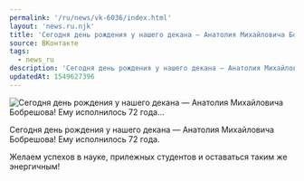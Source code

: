 ```yaml
---
permalink: '/ru/news/vk-6036/index.html'
layout: 'news.ru.njk'
title: 'Сегодня день рождения у нашего декана — Анатолия Михайловича Бобрешова! Ему исполнилось 72 года…'
source: ВКонтакте
tags:
  - news_ru
description: 'Сегодня день рождения у нашего декана — Анатолия Михайловича Бобрешова! Ему исполнилось 72 года…'
updatedAt: 1549627396
---
```

![Сегодня день рождения у нашего декана — Анатолия Михайловича Бобрешова! Ему исполнилось 72 года…](https://sun9-33.userapi.com/impf/c850616/v850616610/aebfb/7FuDMePT2eE.jpg?size=1280x1280&quality=96&sign=7fe6fa7b1db4aefa2eed57c1fff393a3&c_uniq_tag=enY5yRoHYACvD58ZuZsesbRCuZH9fyKVGjFX5GmUNPA&type=album)

Сегодня день рождения у нашего декана — Анатолия Михайловича Бобрешова! Ему исполнилось 72 года.

Желаем успехов в науке, прилежных студентов и оставаться таким же энергичным!
